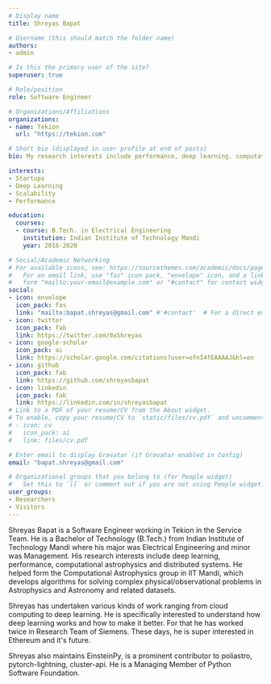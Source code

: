 ```yaml
---
# Display name
title: Shreyas Bapat

# Username (this should match the folder name)
authors:
- admin

# Is this the primary user of the site?
superuser: true

# Role/position
role: Software Engineer

# Organizations/Affiliations
organizations:
- name: Tekion
  url: "https://tekion.com"

# Short bio (displayed in user profile at end of posts)
bio: My research interests include performance, deep learning. computational astrophysics and distributed systems.

interests:
- Startups
- Deep Learning
- Scalability
- Performance

education:
  courses:
  - course: B.Tech. in Electrical Engineering
    institution: Indian Institute of Technology Mandi
    year: 2016-2020

# Social/Academic Networking
# For available icons, see: https://sourcethemes.com/academic/docs/page-builder/#icons
#   For an email link, use "fas" icon pack, "envelope" icon, and a link in the
#   form "mailto:your-email@example.com" or "#contact" for contact widget.
social:
- icon: envelope
  icon_pack: fas
  link: "mailto:bapat.shreyas@gmail.com" #'#contact'  # For a direct email link, use "mailto:test@example.org".
- icon: twitter
  icon_pack: fab
  link: https://twitter.com/0xShreyas
- icon: google-scholar
  icon_pack: ai
  link: https://scholar.google.com/citations?user=ofnI4fEAAAAJ&hl=en
- icon: github
  icon_pack: fab
  link: https://github.com/shreyasbapat
- icon: linkedin
  icon_pack: fab
  link: https://linkedin.com/in/shreyasbapat
# Link to a PDF of your resume/CV from the About widget.
# To enable, copy your resume/CV to `static/files/cv.pdf` and uncomment the lines below.
# - icon: cv
#   icon_pack: ai
#   link: files/cv.pdf

# Enter email to display Gravatar (if Gravatar enabled in Config)
email: "bapat.shreyas@gmail.com"

# Organizational groups that you belong to (for People widget)
#   Set this to `[]` or comment out if you are not using People widget.
user_groups:
- Researchers
- Visitors
---
```


Shreyas Bapat is a Software Engineer working in Tekion in the Service Team. He is a Bachelor of Technology (B.Tech.) from Indian Institute of Technology Mandi where his major was Electrical Engineering and minor was Management. His research interests include deep learning, performance, computational astrophysics and distributed systems. He helped form the Computational Astrophysics group in IIT Mandi, which develops algorithms for solving complex physical/observational problems in Astrophysics and Astronomy and related datasets.

Shreyas has undertaken various kinds of work ranging from cloud computing to deep learning. He is specifically interested to understand how deep learning works and how to make it better. For that he has worked twice in Research Team of Siemens. These days, he is super interested in Ethereum and it's future.

Shreyas also maintains EinsteinPy, is a prominent contributor to poliastro, pytorch-lightning, cluster-api. He is a Managing Member of Python Software Foundation.
